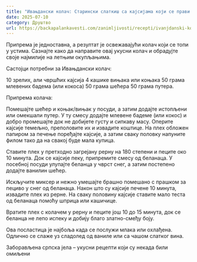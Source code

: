 ```yaml
---
title: "Ивањдански колач: Старински слаткиш са кајсијама који се прави на овај празник"
date: 2025-07-10
category: Друштво
url: https://backapalankavesti.com/zanimljivosti/recepti/ivanjdanski-kolac-starinski-slatkis-sa-kajsijama-koji-se-pravi-na-ovaj-praznik/
---
```


Припрема је једноставна, а резултат је освежавајући колач који се топи у устима. Сазнајте како да направите овај укусни колач и обрадујте своје најмилије на летњим окупљањима.

Састојци потребни за Ивањдански колач:

10 зрелих, али чвршћих кајсија
4 кашике вињака или коњака
50 грама млевених бадема (или кокоса)
50 грама шећера
50 грама путера.

Припрема колача:

Помешајте шећер и коњак/вињак у посуди, а затим додајте истопљени или омекшали путер. У ту смесу додајте млевене бадеме (или кокос) и добро промешајте док не добијете густу и сипкаву масу. Оперите кајсије темељно, преполовите их и извадите коштице. На плех обложен папиром за печење поређајте кајсије, а затим сваку половку напуните филом тако да на свакој буде мала купица.

Ставите плех у претходно загрејану рерну на 180 степени и пеците око 10 минута. Док се кајсије пеку, припремите смесу од беланаца. У посебној посуди улупајте беланца у чврст снег, а затим постепено додајте ванилин шећер.

Искључите миксер и нежно умешајте брашно помешано с прашком за пециво у снег од беланаца. Након што су кајсије печене 10 минута, извадите плех из рерне. На сваку половину кајсије ставите мало теста од беланаца помоћу шприца или кашичице.

Вратите плех с колачем у рерну и пеците још 10 до 15 минута, док се беланца не лепо испеку и добију благо златно-смеђу боју.

Ова посластица је најбоља када се послужи млака или охлађена. Одлично се слаже уз сладолед од ваниле или са чашом слатког вина.

Заборављена српска јела – укусни рецепти који су некада били омиљени
